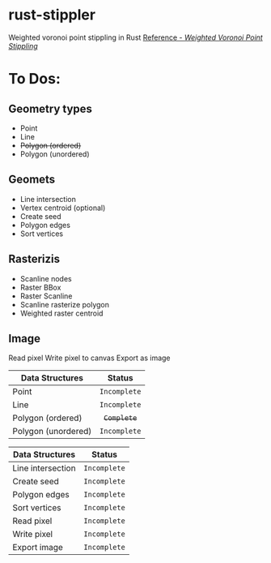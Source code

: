 # rust-stippler
Weighted voronoi point stippling in Rust
[Reference - *Weighted Voronoi Point Stippling*](https://www.cs.ubc.ca/labs/imager/tr/2002/secord2002b/secord.2002b.pdf)


# To Dos:
## Geometry types
- Point
- Line
- ~~Polygon (ordered)~~
- Polygon (unordered)

## Geomets
- Line intersection
- Vertex centroid (optional)
- Create seed
- Polygon edges
- Sort vertices

## Rasterizis
- Scanline nodes
- Raster BBox
- Raster Scanline
- Scanline rasterize polygon
- Weighted raster centroid

## Image
Read pixel
Write pixel to canvas
Export as image

| Data Structures | Status |
| ----------- | :-----------: |
| Point | `Incomplete`|
| Line | `Incomplete`|
| Polygon (ordered) | ~~`Complete`~~|
| Polygon (unordered) | `Incomplete`|

| Data Structures | Status |
| ----------- | :-----------: |
| Line intersection | `Incomplete`|
| Create seed | `Incomplete`|
| Polygon edges | `Incomplete`|
| Sort vertices | `Incomplete`|
| Read pixel | `Incomplete`|
| Write pixel | `Incomplete`|
| Export image | `Incomplete`|